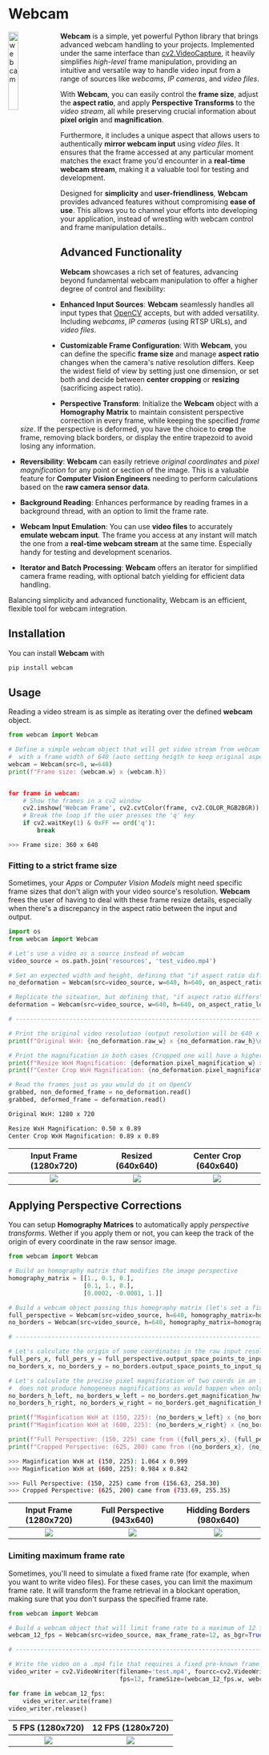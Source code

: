 # Webcam
<img alt="webcam" title="webcam" src="https://raw.githubusercontent.com/Eric-Canas/webcam/main/resources/logo.png" width="20%" align="left"> **Webcam** is a simple, yet powerful Python library that brings advanced webcam handling to your projects. Implemented under the same interface than [cv2.VideoCapture](https://docs.opencv.org/3.4/d8/dfe/classcv_1_1VideoCapture.html#a57c0e81e83e60f36c83027dc2a188e80), it heavily simplifies _high-level_ frame manipulation, providing an intuitive and versatile way to handle video input from a range of sources like _webcams_, _IP cameras_, and _video files_.

With **Webcam**, you can easily control the **frame size**, adjust the **aspect ratio**, and apply **Perspective Transforms** to the _video stream_, all while preserving crucial information about **pixel origin** and **magnification**.

Furthermore, it includes a unique aspect that allows users to authentically **mirror webcam input** using _video files_. It ensures that the frame accessed at any particular moment matches the exact frame you'd encounter in a **real-time webcam stream**, making it a valuable tool for testing and development.

Designed for **simplicity** and **user-friendliness**, **Webcam** provides advanced features without compromising **ease of use**. This allows you to channel your efforts into developing your application, instead of wrestling with webcam control and frame manipulation details..

## Advanced Functionality
**Webcam** showcases a rich set of features, advancing beyond fundamental webcam manipulation to offer a higher degree of control and flexibility:

- **Enhanced Input Sources**: **Webcam** seamlessly handles all input types that [OpenCV](https://docs.opencv.org/3.4/d8/dfe/classcv_1_1VideoCapture.html#a949d90b766ba42a6a93fe23a67785951) accepts, but with added versatility. Including _webcams_, _IP cameras_ (using RTSP URLs), and _video files_.

- **Customizable Frame Configuration**: With **Webcam**, you can define the specific **frame size** and manage **aspect ratio** changes when the camera's native resolution differs. Keep the widest field of view by setting just one dimension, or set both and decide between **center cropping** or **resizing** (sacrificing aspect ratio).

- **Perspective Transform**: Initialize the **Webcam** object with a **Homography Matrix** to maintain consistent perspective correction in every frame, while keeping the specified _frame size_.  If the perspective is deformed, you have the choice to **crop** the frame, removing black borders, or display the entire trapezoid to avoid losing any information.

- **Reversibility**: **Webcam** can easily retrieve _original coordinates_ and _pixel magnification_ for any point or section of the image. This is a valuable feature for **Computer Vision Engineers** needing to perform calculations based on the **raw camera sensor data**.

- **Background Reading**: Enhances performance by reading frames in a background thread, with an option to limit the frame rate.

- **Webcam Input Emulation**: You can use **video files** to accurately **emulate webcam input**. The frame you access at any instant will match the one from a **real-time webcam stream** at the same time. Especially handy for testing and development scenarios.

- **Iterator and Batch Processing**: **Webcam** offers an iterator for simplified camera frame reading, with optional batch yielding for efficient data handling.

Balancing simplicity and advanced functionality, Webcam is an efficient, flexible tool for webcam integration.


## Installation

You can install **Webcam** with

```bash
pip install webcam
```

## Usage

Reading a video stream is as simple as iterating over the defined **webcam** object.

```python
from webcam import Webcam

# Define a simple webcam object that will get video stream from webcam (src=0),
#  with a frame width of 640 (auto setting heigth to keep original aspect ratio)
webcam = Webcam(src=0, w=640)
print(f"Frame size: {webcam.w} x {webcam.h})


for frame in webcam:
    # Show the frames in a cv2 window
    cv2.imshow('Webcam Frame', cv2.cvtColor(frame, cv2.COLOR_RGB2BGR))
    # Break the loop if the user presses the 'q' key
    if cv2.waitKey(1) & 0xFF == ord('q'):
        break
```
```bash
>>> Frame size: 360 x 640
```

### Fitting to a strict frame size

Sometimes, your _Apps_ or _Computer Vision Models_ might need specific frame sizes that don't align with your video source's resolution. **Webcam** frees the user of having to deal with these frame resize details, especially when there's a discrepancy in the aspect ratio between the input and output.

```python
import os
from webcam import Webcam

# Let's use a video as a source instead of webcam
video_source = os.path.join('resources', 'test_video.mp4')

# Set an expected width and height, defining that "if aspect ratio differs", center crop the image.
no_deformation = Webcam(src=video_source, w=640, h=640, on_aspect_ratio_lost='crop')

# Replicate the situation, but defining that, "if aspect ratio differs", resize it, accepting the produced deformation.
deformation = Webcam(src=video_source, w=640, h=640, on_aspect_ratio_lost='resize')

# ---------------------------------------------------------------------------------------------------

# Print the original video resolution (output resolution will be 640 x 640 as specified)
print(f"Original WxH: {no_deformation.raw_w} x {no_deformation.raw_h}\n")

# Print the magnification in both cases (Cropped one will have a higher magnification on the input's shortest axis)
print(f"Resize WxH Magnification: {deformation.pixel_magnification_w} x {deformation.pixel_magnification_h}")
print(f"Center Crop WxH Magnification: {no_deformation.pixel_magnification_w} x {no_deformation.pixel_magnification_h}")

# Read the frames just as you would do it on OpenCV
grabbed, non_deformed_frame = no_deformation.read()
grabbed, deformed_frame = deformation.read()
```

```bash
Original WxH: 1280 x 720

Resize WxH Magnification: 0.50 x 0.89
Center Crop WxH Magnification: 0.89 x 0.89
```

| Input Frame (1280x720) | Resized (640x640) | Center Crop (640x640) |
|:-------------------------:|:-------------------------:|:-------------------------:|
| ![](https://raw.githubusercontent.com/Eric-Canas/webcam/main/resources/usage_examples/strict_frame_size/base_frame.png) |  ![](https://raw.githubusercontent.com/Eric-Canas/webcam/main/resources/usage_examples/strict_frame_size/resized_frame.png) | ![](https://raw.githubusercontent.com/Eric-Canas/webcam/main/resources/usage_examples/strict_frame_size/center_crop_frame.png) |

## Applying Perspective Corrections

You can setup **Homography Matrices** to automatically apply _perspective transforms_. Wether if you apply them or not, you can keep the track of the origin of every coordinate in the raw sensor image.

```python
from webcam import Webcam

# Build an homography matrix that modifies the image perspective
homography_matrix = [[1., 0.1, 0.],
                     [0.1, 1., 0.],
                     [0.0002, -0.0001, 1.]]

# Build a webcam object passing this homography matrix (let's set a fixed height and let it decide width).
full_perspective = Webcam(src=video_source, h=640, homography_matrix=homography_matrix, crop_on_warping=False)
no_borders = Webcam(src=video_source, h=640, homography_matrix=homography_matrix, crop_on_warping=True)

# ---------------------------------------------------------------------------------------------------

# Let's calculate the origin of some coordinates in the raw input resolution (Note it expects a batch).
full_pers_x, full_pers_y = full_perspective.output_space_points_to_input_space(points_xy=((150, 225),))[0]
no_borders_x, no_borders_y = no_borders.output_space_points_to_input_space(points_xy=((625, 200), ))[0]

# Let's calculate the precise pixel magnification of two coords in an image. As perspective deformations
#  does not produce homogeneus magnifications as would happen when only resizes and/or crops are applied
no_borders_h_left, no_borders_w_left = no_borders.get_magnification_hw(x=150, y=225)
no_borders_h_right, no_borders_w_right = no_borders.get_magnification_hw(x=600, y=225)

print(f"Maginfication WxH at (150, 225): {no_borders_w_left} x {no_borders_h_left}")
print(f"Maginfication WxH at (600, 225): {no_borders_w_right} x {no_borders_h_right}\n")

print(f"Full Perspective: (150, 225) came from ({full_pers_x}, {full_pers_y})")
print(f"Cropped Perspective: (625, 200) came from ({no_borders_x}, {no_borders_y})")
```

```bash
>>> Maginfication WxH at (150, 225): 1.064 x 0.999
>>> Maginfication WxH at (600, 225): 0.984 x 0.842

>>> Full Perspective: (150, 225) came from (156.63, 258.30)
>>> Cropped Perspective: (625, 200) came from (733.69, 255.35)
```

| Input Frame (1280x720) | Full Perspective (943x640) | Hidding Borders (980x640) |
|:-------------------------:|:-------------------------:|:-------------------------:|
| ![](https://raw.githubusercontent.com/Eric-Canas/webcam/main/resources/usage_examples/perspective/base_frame.png) |  ![](https://raw.githubusercontent.com/Eric-Canas/webcam/main/resources/usage_examples/perspective/full_perspective.png) | ![](https://raw.githubusercontent.com/Eric-Canas/webcam/main/resources/usage_examples/perspective/no_borders_perspective.png) |

### Limiting maximum frame rate
Sometimes, you'll need to simulate a fixed frame rate (for example, when you want to write video files). For these cases, you can limit the maximum frame rate. It will transform the frame retrieval in a blockant operation, making sure that you don't surpass the specified frame rate.

```python
from webcam import Webcam

# Build a webcam object that will limit frame rate to a maximum of 12 fps (get it as BGR).
webcam_12_fps = Webcam(src=video_source, max_frame_rate=12, as_bgr=True, simulate_webcam=True)

# ---------------------------------------------------------------------------------------------------

# Write the video on a .mp4 file that requires a fixed pre-known frame rate
video_writer = cv2.VideoWriter(filename='test.mp4', fourcc=cv2.VideoWriter_fourcc(*'mp4v'),
                               fps=12, frameSize=(webcam_12_fps.w, webcam_12_fps.h))

for frame in webcam_12_fps:
    video_writer.write(frame)
video_writer.release()
```

| 5 FPS (1280x720) | 12 FPS (1280x720) |
|:-------------------------:|:-------------------------:|
| ![](https://raw.githubusercontent.com/Eric-Canas/webcam/main/resources/usage_examples/limited_frame_rate/5_fps.gif) | ![](https://raw.githubusercontent.com/Eric-Canas/webcam/main/resources/usage_examples/limited_frame_rate/12_fps.gif) |

